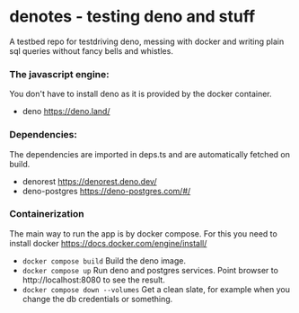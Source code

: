 # denotes - testing deno and stuff

A testbed repo for testdriving deno, messing with docker and writing plain sql queries without fancy bells and whistles.

### The javascript engine:
You don't have to install deno as it is provided by the docker container.
- deno https://deno.land/

### Dependencies:
The dependencies are imported in deps.ts and are automatically fetched on build.
- denorest https://denorest.deno.dev/
- deno-postgres https://deno-postgres.com/#/

### Containerization
The main way to run the app is by docker compose. For this you need to install docker https://docs.docker.com/engine/install/
- `docker compose build` Build the deno image.
- `docker compose up` Run deno and postgres services. Point browser to http://localhost:8080 to see the result.
- `docker compose down --volumes` Get a clean slate, for example when you change the db credentials or something.
